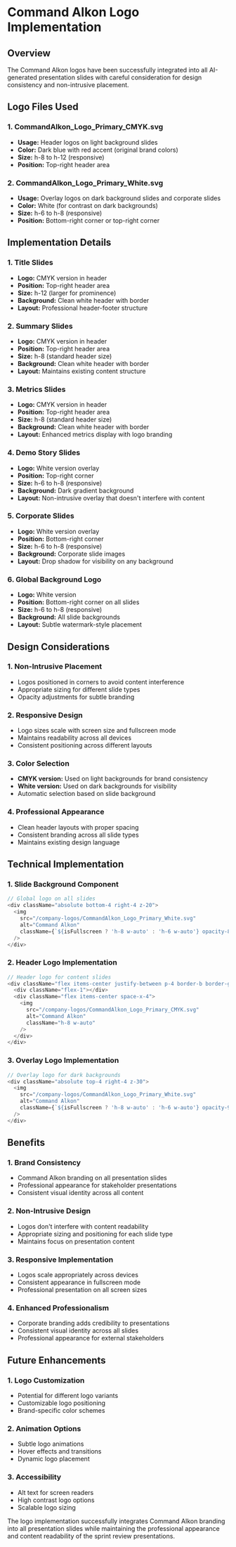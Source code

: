 # Command Alkon Logo Implementation

## Overview
The Command Alkon logos have been successfully integrated into all AI-generated presentation slides with careful consideration for design consistency and non-intrusive placement.

## Logo Files Used

### 1. CommandAlkon_Logo_Primary_CMYK.svg
- **Usage:** Header logos on light background slides
- **Color:** Dark blue with red accent (original brand colors)
- **Size:** h-8 to h-12 (responsive)
- **Position:** Top-right header area

### 2. CommandAlkon_Logo_Primary_White.svg
- **Usage:** Overlay logos on dark background slides and corporate slides
- **Color:** White (for contrast on dark backgrounds)
- **Size:** h-6 to h-8 (responsive)
- **Position:** Bottom-right corner or top-right corner

## Implementation Details

### 1. Title Slides
- **Logo:** CMYK version in header
- **Position:** Top-right header area
- **Size:** h-12 (larger for prominence)
- **Background:** Clean white header with border
- **Layout:** Professional header-footer structure

### 2. Summary Slides
- **Logo:** CMYK version in header
- **Position:** Top-right header area
- **Size:** h-8 (standard header size)
- **Background:** Clean white header with border
- **Layout:** Maintains existing content structure

### 3. Metrics Slides
- **Logo:** CMYK version in header
- **Position:** Top-right header area
- **Size:** h-8 (standard header size)
- **Background:** Clean white header with border
- **Layout:** Enhanced metrics display with logo branding

### 4. Demo Story Slides
- **Logo:** White version overlay
- **Position:** Top-right corner
- **Size:** h-6 to h-8 (responsive)
- **Background:** Dark gradient background
- **Layout:** Non-intrusive overlay that doesn't interfere with content

### 5. Corporate Slides
- **Logo:** White version overlay
- **Position:** Bottom-right corner
- **Size:** h-6 to h-8 (responsive)
- **Background:** Corporate slide images
- **Layout:** Drop shadow for visibility on any background

### 6. Global Background Logo
- **Logo:** White version
- **Position:** Bottom-right corner on all slides
- **Size:** h-6 to h-8 (responsive)
- **Background:** All slide backgrounds
- **Layout:** Subtle watermark-style placement

## Design Considerations

### 1. Non-Intrusive Placement
- Logos positioned in corners to avoid content interference
- Appropriate sizing for different slide types
- Opacity adjustments for subtle branding

### 2. Responsive Design
- Logo sizes scale with screen size and fullscreen mode
- Maintains readability across all devices
- Consistent positioning across different layouts

### 3. Color Selection
- **CMYK version:** Used on light backgrounds for brand consistency
- **White version:** Used on dark backgrounds for visibility
- Automatic selection based on slide background

### 4. Professional Appearance
- Clean header layouts with proper spacing
- Consistent branding across all slide types
- Maintains existing design language

## Technical Implementation

### 1. Slide Background Component
```typescript
// Global logo on all slides
<div className="absolute bottom-4 right-4 z-20">
  <img 
    src="/company-logos/CommandAlkon_Logo_Primary_White.svg" 
    alt="Command Alkon" 
    className={`${isFullscreen ? 'h-8 w-auto' : 'h-6 w-auto'} opacity-80 hover:opacity-100 transition-opacity`}
  />
</div>
```

### 2. Header Logo Implementation
```typescript
// Header logo for content slides
<div className="flex items-center justify-between p-4 border-b border-gray-200">
  <div className="flex-1"></div>
  <div className="flex items-center space-x-4">
    <img 
      src="/company-logos/CommandAlkon_Logo_Primary_CMYK.svg" 
      alt="Command Alkon" 
      className="h-8 w-auto"
    />
  </div>
</div>
```

### 3. Overlay Logo Implementation
```typescript
// Overlay logo for dark backgrounds
<div className="absolute top-4 right-4 z-30">
  <img 
    src="/company-logos/CommandAlkon_Logo_Primary_White.svg" 
    alt="Command Alkon" 
    className={`${isFullscreen ? 'h-8 w-auto' : 'h-6 w-auto'} opacity-90 hover:opacity-100 transition-opacity`}
  />
</div>
```

## Benefits

### 1. Brand Consistency
- Command Alkon branding on all presentation slides
- Professional appearance for stakeholder presentations
- Consistent visual identity across all content

### 2. Non-Intrusive Design
- Logos don't interfere with content readability
- Appropriate sizing and positioning for each slide type
- Maintains focus on presentation content

### 3. Responsive Implementation
- Logos scale appropriately across devices
- Consistent appearance in fullscreen mode
- Professional presentation on all screen sizes

### 4. Enhanced Professionalism
- Corporate branding adds credibility to presentations
- Consistent visual identity across all slides
- Professional appearance for external stakeholders

## Future Enhancements

### 1. Logo Customization
- Potential for different logo variants
- Customizable logo positioning
- Brand-specific color schemes

### 2. Animation Options
- Subtle logo animations
- Hover effects and transitions
- Dynamic logo placement

### 3. Accessibility
- Alt text for screen readers
- High contrast logo options
- Scalable logo sizing

The logo implementation successfully integrates Command Alkon branding into all presentation slides while maintaining the professional appearance and content readability of the sprint review presentations. 